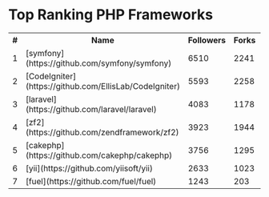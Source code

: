 Top Ranking PHP Frameworks
==========================

<table><tr><th>#</th><th>Name</th><th>Followers</th><th>Forks</th><th>Issues</th></tr>
<tr>
    <td>1</td>
    <td>[symfony](https://github.com/symfony/symfony)</td>
    <td>6510</td>
    <td>2241</td>
    <td>514</td>
</tr>

<tr>
    <td>2</td>
    <td>[CodeIgniter](https://github.com/EllisLab/CodeIgniter)</td>
    <td>5593</td>
    <td>2258</td>
    <td>212</td>
</tr>

<tr>
    <td>3</td>
    <td>[laravel](https://github.com/laravel/laravel)</td>
    <td>4083</td>
    <td>1178</td>
    <td>45</td>
</tr>

<tr>
    <td>4</td>
    <td>[zf2](https://github.com/zendframework/zf2)</td>
    <td>3923</td>
    <td>1944</td>
    <td>275</td>
</tr>

<tr>
    <td>5</td>
    <td>[cakephp](https://github.com/cakephp/cakephp)</td>
    <td>3756</td>
    <td>1295</td>
    <td>30</td>
</tr>

<tr>
    <td>6</td>
    <td>[yii](https://github.com/yiisoft/yii)</td>
    <td>2633</td>
    <td>1023</td>
    <td>469</td>
</tr>

<tr>
    <td>7</td>
    <td>[fuel](https://github.com/fuel/fuel)</td>
    <td>1243</td>
    <td>203</td>
    <td>1</td>
</tr>

